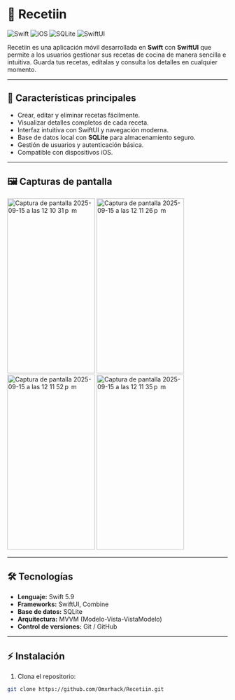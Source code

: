 # 🍳 Recetiin

![Swift](https://img.shields.io/badge/Swift-5.9-orange?logo=swift) ![iOS](https://img.shields.io/badge/iOS-17-blue?logo=apple) ![SQLite](https://img.shields.io/badge/SQLite-3.39-lightgrey?logo=sqlite) ![SwiftUI](https://img.shields.io/badge/SwiftUI-Modern-brightgreen)

Recetiin es una aplicación móvil desarrollada en **Swift** con **SwiftUI** que permite a los usuarios gestionar sus recetas de cocina de manera sencilla e intuitiva. Guarda tus recetas, edítalas y consulta los detalles en cualquier momento.

---

## 📱 Características principales

- Crear, editar y eliminar recetas fácilmente.
- Visualizar detalles completos de cada receta.
- Interfaz intuitiva con SwiftUI y navegación moderna.
- Base de datos local con **SQLite** para almacenamiento seguro.
- Gestión de usuarios y autenticación básica.
- Compatible con dispositivos iOS.

---

## 🖼️ Capturas de pantalla


<img width="200" height="400" alt="Captura de pantalla 2025-09-15 a las 12 10 31 p  m" src="https://github.com/user-attachments/assets/3ffbb957-6e1b-4fe0-878e-c1f678aed335" />
<img width="200" height="400" alt="Captura de pantalla 2025-09-15 a las 12 11 26 p  m" src="https://github.com/user-attachments/assets/353fbe69-60c5-43bf-a62f-c67a70e4065b" />
<img width="200" height="400" alt="Captura de pantalla 2025-09-15 a las 12 11 52 p  m" src="https://github.com/user-attachments/assets/e9452349-5717-449b-b15e-2af580ee1c81" />
<img width="200" height="400" alt="Captura de pantalla 2025-09-15 a las 12 11 35 p  m" src="https://github.com/user-attachments/assets/694f051e-f430-42a7-a45b-a1c42b290fd8" />


---

## 🛠️ Tecnologías

- **Lenguaje:** Swift 5.9  
- **Frameworks:** SwiftUI, Combine  
- **Base de datos:** SQLite  
- **Arquitectura:** MVVM (Modelo-Vista-VistaModelo)  
- **Control de versiones:** Git / GitHub

---

## ⚡ Instalación

1. Clona el repositorio:

```bash
git clone https://github.com/Omxrhack/Recetiin.git
